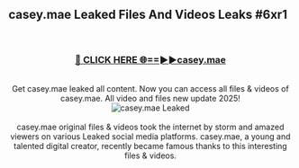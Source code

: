 ## casey.mae Leaked Files And Videos Leaks #6xr1
<br>
<div align="center">
<h3><a href="https://watchclip.my.id/casey.mae" rel="nofollow">🔴 CLICK HERE 🌐==►►casey.mae</a></h3>
<br>
Get casey.mae leaked all content. Now you can access all files & videos of casey.mae. All video and files new update 2025!
<br>
<a href="https://watchclip.my.id/casey.mae" rel="nofollow" data-target="animated-image.originalLink"><img src="https://i.ibb.co.com/WyWwxjT/player-gif2.gif" alt="casey.mae Leaked" style="max-width: 100%; display: inline-block;" data-target="animated-image.originalImage"></a>
<br><br>
casey.mae original files & videos took the internet by storm and amazed viewers on various Leaked social media platforms. casey.mae, a young and talented digital creator, recently became famous thanks to this interesting files & videos.
</div>
<br>